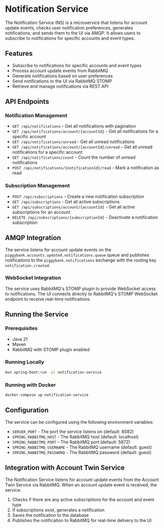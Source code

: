 # Notification Service

The Notification Service (NS) is a microservice that listens for account update events, checks user notification preferences, generates notifications, and sends them to the UI via AMQP. It allows users to subscribe to notifications for specific accounts and event types.

## Features

- Subscribe to notifications for specific accounts and event types
- Process account update events from RabbitMQ
- Generate notifications based on user preferences
- Send notifications to the UI via RabbitMQ STOMP
- Retrieve and manage notifications via REST API

## API Endpoints

### Notification Management

- `GET /api/notifications` - Get all notifications with pagination
- `GET /api/notifications/account/{accountId}` - Get all notifications for a specific account
- `GET /api/notifications/unread` - Get all unread notifications
- `GET /api/notifications/account/{accountId}/unread` - Get all unread notifications for a specific account
- `GET /api/notifications/count` - Count the number of unread notifications
- `POST /api/notifications/{notificationId}/read` - Mark a notification as read

### Subscription Management

- `POST /api/subscriptions` - Create a new notification subscription
- `GET /api/subscriptions` - Get all active subscriptions
- `GET /api/subscriptions/account/{accountId}` - Get all active subscriptions for an account
- `DELETE /api/subscriptions/{subscriptionId}` - Deactivate a notification subscription

## AMQP Integration

The service listens for account update events on the `piggybank.accounts.updated.notifications.queue` queue and publishes notifications to the `piggybank.notifications` exchange with the routing key `notification.created`.

### WebSocket Integration

The service uses RabbitMQ's STOMP plugin to provide WebSocket access to notifications. The UI connects directly to RabbitMQ's STOMP WebSocket endpoint to receive real-time notifications.

## Running the Service

### Prerequisites

- Java 21
- Maven
- RabbitMQ with STOMP plugin enabled

### Running Locally

```bash
mvn spring-boot:run -pl notification-service
```

### Running with Docker

```bash
docker-compose up notification-service
```

## Configuration

The service can be configured using the following environment variables:

- `SERVER_PORT` - The port the service listens on (default: 8082)
- `SPRING_RABBITMQ_HOST` - The RabbitMQ host (default: localhost)
- `SPRING_RABBITMQ_PORT` - The RabbitMQ port (default: 5672)
- `SPRING_RABBITMQ_USERNAME` - The RabbitMQ username (default: guest)
- `SPRING_RABBITMQ_PASSWORD` - The RabbitMQ password (default: guest)

## Integration with Account Twin Service

The Notification Service listens for account update events from the Account Twin Service via RabbitMQ. When an account update event is received, the service:

1. Checks if there are any active subscriptions for the account and event type
2. If subscriptions exist, generates a notification
3. Saves the notification to the database
4. Publishes the notification to RabbitMQ for real-time delivery to the UI